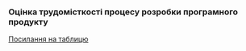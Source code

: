 ### Оцінка трудомісткості процесу розробки програмного продукту

[Посилання на таблицю](https://docs.google.com/spreadsheets/d/1w2NJIh4dEFMiBpdvABFS4tufzx7uiHOTpKiU8xN7lHk/edit?usp=sharing)
